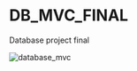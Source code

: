 # DB_MVC_FINAL
Database project final



![database_mvc](https://user-images.githubusercontent.com/63074145/143236969-c6260516-00ca-40b4-8e7d-db716b1caac1.jpg)

